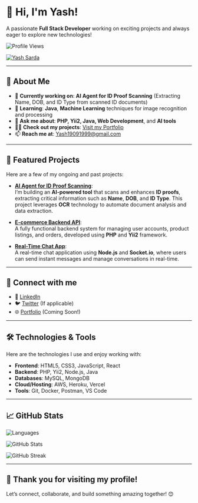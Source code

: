 # 👋 **Hi, I'm Yash!**  
A passionate **Full Stack Developer** working on exciting projects and always eager to explore new technologies!

![Profile Views](https://komarev.com/ghpvc/?username=yash908&label=Profile%20views&color=0e75b6&style=flat)
<p align="left"> <a href="https://github.com/ryo-ma/github-profile-trophy"><img src="https://github-profile-trophy.vercel.app/?username=yash908" alt="Yash Sarda" /></a> </p>


---

## 🚀 **About Me**
- 🔭 **Currently working on**: **AI Agent for ID Proof Scanning** (Extracting Name, DOB, and ID Type from scanned ID documents)
- 🌱 **Learning**: **Java**, **Machine Learning** techniques for image recognition and processing
- 💬 **Ask me about**: **PHP, Yii2, Java, Web Development**, and **AI tools**
- 👨‍💻 **Check out my projects**: [Visit my Portfolio](#)  
- 📫 **Reach me at**: [Yash19091999@gmail.com](mailto:Yash19091999@gmail.com)

---

## 🌟 **Featured Projects**
Here are a few of my ongoing and past projects:

- **[AI Agent for ID Proof Scanning](#)**:  
  I’m building an **AI-powered tool** that scans and enhances **ID proofs**, extracting critical information such as **Name**, **DOB**, and **ID Type**. This project leverages **OCR** technology to automate document analysis and data extraction.

- **[E-commerce Backend API](#)**:  
  A fully functional backend system for managing user accounts, product listings, and orders, developed using **PHP** and **Yii2** framework.

- **[Real-Time Chat App](#)**:  
  A real-time chat application using **Node.js** and **Socket.io**, where users can send instant messages and manage conversations in real-time.

---

## 💬 **Connect with me**  
- 💼 [LinkedIn](https://www.linkedin.com/in/yash908)  
- 🐦 [Twitter](https://twitter.com/yash908) (If applicable)  
- 🌐 [Portfolio](#) (Coming Soon!)

---

## 🛠 **Technologies & Tools**  
Here are the technologies I use and enjoy working with:

- **Frontend**: HTML5, CSS3, JavaScript, React  
- **Backend**: PHP, Yii2, Node.js, Java  
- **Databases**: MySQL, MongoDB  
- **Cloud/Hosting**: AWS, Heroku, Vercel  
- **Tools**: Git, Docker, Postman, VS Code

---

## 📈 **GitHub Stats**
![Languages](https://github-readme-stats.vercel.app/api/top-langs?username=yash908&show_icons=true&locale=en&layout=compact)

![GitHub Stats](https://github-readme-stats.vercel.app/api?username=yash908&show_icons=true&locale=en)

![GitHub Streak](https://github-readme-streak-stats.herokuapp.com/?user=yash908)

---

## 🚀 **Thank you for visiting my profile!**  
Let’s connect, collaborate, and build something amazing together! 😊

